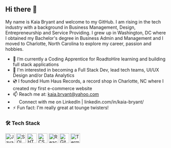 ## Hi there 👋

My name is Kaia Bryant and welcome to my GitHub. I am rising in the tech industry with a background in Business Management, Design, Entrepreneurship and Service Providing.
I grew up in Washington, DC where I obtained my Bachelor's degree in Business Admin and Management and I moved to Charlotte, North Carolina to explore my career, passion and hobbies.

- 🌱 I’m currently a Coding Apprentice for RoadtoHire learning and building full stack applications
- 🧠 I'm interested in becoming a Full Stack Dev, lead tech teams, UI/UX Design and/or Data Analytics
- 💿 I founded Hum Haus Records, a record shop in Charlotte, NC where I created my first e-commerce website
- 📫 Reach me at: kaia.bryant@yahoo.com 
- [<img src="https://upload.wikimedia.org/wikipedia/commons/thumb/c/ca/LinkedIn_logo_initials.png/960px-LinkedIn_logo_initials.png" width="15"/>](https://www.linkedin.com/in/kaia-bryant/)   Connect with me on LinkedIn | linkedin.com/in/kaia-bryant/
- ⚡ Fun fact: I'm really great at tounge twisters!


### 🛠️ Tech Stack

[<img src="https://cdn.jsdelivr.net/gh/devicons/devicon/icons/javascript/javascript-original.svg" alt="JavaScript" width="30"/>](https://developer.mozilla.org/en-US/docs/Web/JavaScript)
[<img src="https://cdn.jsdelivr.net/gh/devicons/devicon/icons/mysql/mysql-original.svg" alt="SQL" width="30"/>](https://www.mysql.com/)
[<img src="https://cdn.jsdelivr.net/gh/devicons/devicon/icons/html5/html5-original.svg" alt="HTML5" width="30"/>](https://developer.mozilla.org/en-US/docs/Web/HTML)
[<img src="https://cdn.jsdelivr.net/gh/devicons/devicon/icons/css3/css3-original.svg" alt="CSS3" width="30"/>](https://developer.mozilla.org/en-US/docs/Web/CSS)
[<img src="https://cdn.jsdelivr.net/gh/devicons/devicon/icons/react/react-original.svg" alt="React" width="30"/>](https://react.dev/)
[<img src="https://cdn.jsdelivr.net/gh/devicons/devicon/icons/git/git-original.svg" alt="Git" width="30"/>](https://git-scm.com/)
[<img src="https://cdn.jsdelivr.net/gh/devicons/devicon/icons/bash/bash-original.svg" alt="Terminal" width="30"/>](https://www.gnu.org/software/bash/)





